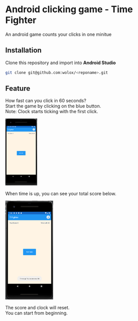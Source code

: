 # Android clicking game - Time Fighter
An android game counts your clicks in one minitue

## Installation
Clone this repository and import into **Android Studio**
```bash
git clone git@github.com:wolox/<reponame>.git
```

## Feature
How fast can you click in 60 seconds? <br/>
Start the game by clicking on the blue button.<br/>
Note: Clock starts ticking with the first click.<br/>

<img src="https://github.com/yahancheng/Android_clicking_game/blob/main/main.png" alt="Start by clicking the button" style="width:100px;"/>


When time is up, you can see your total score below.

<img src="https://github.com/yahancheng/Android_clicking_game/blob/main/endGame.png" alt="End of game" style="width:150px;"/>


The score and clock will reset.<br/>
You can start from beginning.